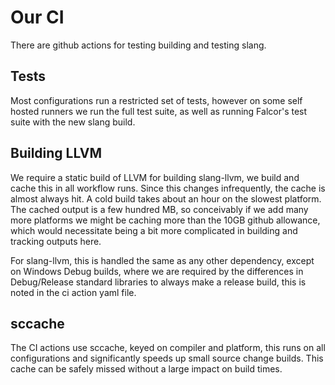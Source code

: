# Our CI

There are github actions for testing building and testing slang.

## Tests

Most configurations run a restricted set of tests, however on some self hosted runners we run the full test suite, as well as running Falcor's test suite with the new slang build.

## Building LLVM

We require a static build of LLVM for building slang-llvm, we build and cache this in all workflow runs. Since this changes infrequently, the cache is almost always hit. A cold build takes about an hour on the slowest platform. The cached output is a few hundred MB, so conceivably if we add many more platforms we might be caching more than the 10GB github allowance, which would necessitate being a bit more complicated in building and tracking outputs here.

For slang-llvm, this is handled the same as any other dependency, except on Windows Debug builds, where we are required by the differences in Debug/Release standard libraries to always make a release build, this is noted in the ci action yaml file.

## sccache

The CI actions use sccache, keyed on compiler and platform, this runs on all configurations and significantly speeds up small source change builds. This cache can be safely missed without a large impact on build times.

